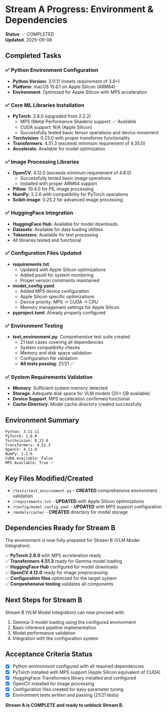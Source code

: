 # Stream A Progress: Environment & Dependencies

**Status**: ✅ COMPLETED  
**Updated**: 2025-09-08

## Completed Tasks

### ✅ Python Environment Configuration
- **Python Version**: 3.11.11 (meets requirement of 3.8+)
- **Platform**: macOS 15.6.1 on Apple Silicon (ARM64)
- **Environment**: Optimized for Apple Silicon with MPS acceleration

### ✅ Core ML Libraries Installation
- **PyTorch**: 2.8.0 (upgraded from 2.2.2)
  - MPS (Metal Performance Shaders) support: ✅ Available
  - CUDA support: N/A (Apple Silicon)
  - Successfully tested basic tensor operations and device movement
- **Torchvision**: 0.23.0 with proper transforms functionality
- **Transformers**: 4.51.3 (exceeds minimum requirement of 4.35.0)
- **Accelerate**: Available for model optimization

### ✅ Image Processing Libraries
- **OpenCV**: 4.12.0 (exceeds minimum requirement of 4.8.0)
  - Successfully tested basic image operations
  - Installed with proper ARM64 support
- **Pillow**: 10.4.0 for PIL image processing
- **NumPy**: 2.2.6 with compatibility for PyTorch operations
- **Scikit-image**: 0.25.2 for advanced image processing

### ✅ HuggingFace Integration
- **HuggingFace Hub**: Available for model downloads
- **Datasets**: Available for data loading utilities
- **Tokenizers**: Available for text processing
- All libraries tested and functional

### ✅ Configuration Files Updated
- **requirements.txt**: 
  - Updated with Apple Silicon optimizations
  - Added psutil for system monitoring
  - Proper version constraints maintained
- **model_config.yaml**: 
  - Added MPS device configuration
  - Apple Silicon specific optimizations
  - Device priority: MPS → CUDA → CPU
  - Memory management settings for Apple Silicon
- **pyproject.toml**: Already properly configured

### ✅ Environment Testing
- **test_environment.py**: Comprehensive test suite created
  - 21 test cases covering all dependencies
  - System compatibility checks
  - Memory and disk space validation
  - Configuration file validation
  - **All tests passing**: 21/21 ✅

### ✅ System Requirements Validation
- **Memory**: Sufficient system memory detected
- **Storage**: Adequate disk space for VLM models (20+ GB available)
- **Device Support**: MPS acceleration confirmed functional
- **Cache Directory**: Model cache directory created successfully

## Environment Summary

```
Python: 3.11.11
PyTorch: 2.8.0
Torchvision: 0.23.0  
Transformers: 4.51.3
OpenCV: 4.12.0
NumPy: 2.2.6
CUDA Available: False
MPS Available: True ✅
```

## Key Files Modified/Created

- `/tests/test_environment.py` - **CREATED** comprehensive environment validation
- `/requirements.txt` - **UPDATED** with Apple Silicon optimizations
- `/config/model_config.yaml` - **UPDATED** with MPS support configuration
- `/models/cache/` - **CREATED** directory for model storage

## Dependencies Ready for Stream B

The environment is now fully prepared for Stream B (VLM Model Integration):

✅ **PyTorch 2.8.0** with MPS acceleration ready  
✅ **Transformers 4.51.3** ready for Gemma model loading  
✅ **HuggingFace Hub** configured for model downloads  
✅ **OpenCV 4.12.0** ready for image preprocessing  
✅ **Configuration files** optimized for the target system  
✅ **Comprehensive testing** validates all components  

## Next Steps for Stream B

Stream B (VLM Model Integration) can now proceed with:
1. Gemma-3 model loading using the configured environment
2. Basic inference pipeline implementation  
3. Model performance validation
4. Integration with the configuration system

## Acceptance Criteria Status

- [x] Python environment configured with all required dependencies
- [x] PyTorch installed with MPS support (Apple Silicon equivalent of CUDA)
- [x] HuggingFace Transformers library installed and configured
- [x] OpenCV installed for image processing
- [x] Configuration files created for easy parameter tuning
- [x] Environment tests written and passing (21/21 tests)

**Stream A is COMPLETE and ready to unblock Stream B.**